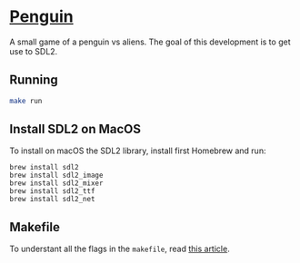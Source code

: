 # [Penguin](https://github.com/claudiosegala/penguin)

A small game of a penguin vs aliens. The goal of this development is to get use to SDL2.

## Running

```bash
make run
```

## Install SDL2 on MacOS

To install on macOS the SDL2 library, install first Homebrew and run:

```
brew install sdl2
brew install sdl2_image
brew install sdl2_mixer
brew install sdl2_ttf
brew install sdl2_net
```

## Makefile

To understant all the flags in the `makefile`, read [this article](https://codeforces.com/blog/entry/15547).
